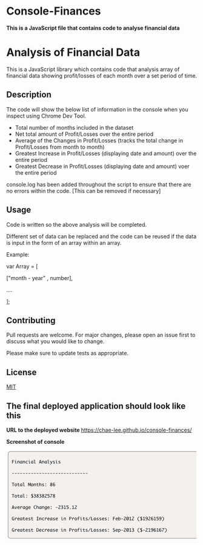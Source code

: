 # Console-Finances

<b> This is a JavaScript file that contains code to analyse financial data </b>

# Analysis of Financial Data

This is a JavaScript library which contains code that analysis array of financial data showing profit/losses of each month over a set period of time. 


## Description

The code will show the below list of information in the console when you inspect using Chrome Dev Tool. 

- Total number of months included in the dataset
- Net total amount of Profit/Losses over the entire period
- Average of the Changes in Profit/Losses (tracks the total change in Profit/Losses from month to month)
- Greatest Increase in Profit/Losses (displaying date and amount) over the entire period
- Greatest Decrease in Profit/Losses (displaying date and amount) voer the entire period

console.log has been added throughout the script to ensure that there are no errors within the code. 
[This can be removed if necessary]

## Usage
Code is written so the above analysis will be completed. 

Different set of data can be replaced and the code can be reused if the data is input in the form of an array within an array. 

Example: 

var Array = [

  ["month - year" , number],
  
  ....

];


## Contributing

Pull requests are welcome. For major changes, please open an issue first
to discuss what you would like to change.

Please make sure to update tests as appropriate.

## License

[MIT](https://choosealicense.com/licenses/mit/)



## The final deployed application should look like this

<b> URL to the deployed website </b>
https://chae-lee.github.io/console-finances/


<b> Screenshot of console </b>

![consolescreenshot](./images/financial-analysis-screenshot.png)

